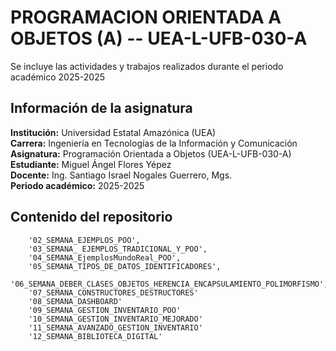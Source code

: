 # PROGRAMACION ORIENTADA A OBJETOS (A) -- UEA-L-UFB-030-A

Se incluye las actividades y trabajos realizados durante el periodo académico 2025-2025


## Información de la asignatura

**Institución:** Universidad Estatal Amazónica (UEA)  
**Carrera:** Ingeniería en Tecnologías de la Información y Comunicación  
**Asignatura:** Programación Orientada a Objetos (UEA-L-UFB-030-A)  
**Estudiante:** Miguel Ángel Flores Yépez  
**Docente:** Ing. Santiago Israel Nogales Guerrero, Mgs.  
**Periodo académico:** 2025-2025

## Contenido del repositorio

        '02_SEMANA_EJEMPLOS_POO',
        '03_SEMANA_ EJEMPLOS_TRADICIONAL_Y_POO',
        '04_SEMANA_EjemplosMundoReal_POO',
        '05_SEMANA_TIPOS_DE_DATOS_IDENTIFICADORES',
        '06_SEMANA_DEBER_CLASES_OBJETOS_HERENCIA_ENCAPSULAMIENTO_POLIMORFISMO',
        '07_SEMANA_CONSTRUCTORES_DESTRUCTORES'
        '08_SEMANA_DASHBOARD'
        '09_SEMANA_GESTION_INVENTARIO_POO'
        '10_SEMANA_GESTION_INVENTARIO_MEJORADO'
        '11_SEMANA_AVANZADO_GESTION_INVENTARIO'
        '12_SEMANA_BIBLIOTECA_DIGITAL'
  
  


